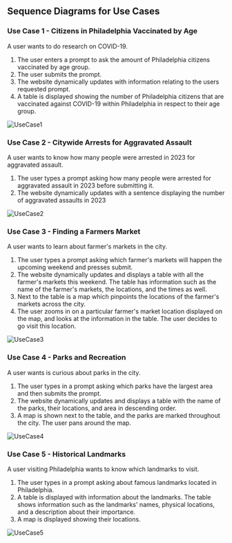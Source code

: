 
<h2>Sequence Diagrams for Use Cases</h2>

<h3>Use Case 1 - Citizens in Philadelphia Vaccinated by Age</h3>

A user wants to do research on COVID-19.
<ol>
<li>The user enters a prompt to ask the amount of Philadelphia citizens vaccinated by age group.</li>
<li>The user submits the prompt.</li>
<li>The website dynamically updates with information relating to the users requested prompt.</li>
<li>A table is displayed showing the number of Philadelphia citizens that are vaccinated against COVID-19 within Philadelphia in respect to their age group.</li>
</ol>


![UseCase1](https://github.com/Capstone-Projects-2024-Spring/project-phillygpt/assets/76089708/9252a38f-7725-4631-9619-381a518a4068)

<h3>Use Case 2 - Citywide Arrests for Aggravated Assault</h3>

A user wants to know how many people were arrested in 2023 for aggravated assault.
<ol>
<li>The user types a prompt asking how many people were arrested for aggravated assault in 2023 before submitting it. </li>
<li>The website dynamically updates with a sentence displaying the number of aggravated assaults in 2023</li>
</ol>

![UseCase2](https://github.com/Capstone-Projects-2024-Spring/project-phillygpt/assets/76089708/5e401f4e-d2f3-4e06-8aac-dd029c0e5073)


<h3>Use Case 3 - Finding a Farmers Market</h3>

A user wants to learn about farmer's markets in the city.
<ol>
<li>The user types a prompt asking which farmer's markets will happen the upcoming weekend and presses submit.</li>
<li>The website dynamically updates and displays a table with all the farmer's markets this weekend. The table has information such as the name of the farmer's markets, the locations, and the times as well. </li>
<li>Next to the table is a map which pinpoints the locations of the farmer's markets across the city.</li>
<li>The user zooms in on a particular farmer's market location displayed on the map, and looks at the information in the table. The user decides to go visit this location.</li>  
</ol>

![UseCase3](https://github.com/Capstone-Projects-2024-Spring/project-phillygpt/assets/76089708/990b36d5-96cf-4db5-998a-88481588074a)


<h3>Use Case 4 - Parks and Recreation</h3>

A user wants is curious about parks in the city.
<ol>
<li>The user types in a prompt asking which parks have the largest area and then submits the prompt.</li>
<li>The website dynamically updates and displays a table with the name of the parks, their locations, and area in descending order.</li>
<li>A map is shown next to the table, and the parks are marked throughout the city. The user pans around the map.</li>
</ol>


![UseCase4](https://github.com/Capstone-Projects-2024-Spring/project-phillygpt/assets/76089708/98822e06-78a4-4db7-ab93-961eeec35008)


<h3>Use Case 5 - Historical Landmarks</h3>

A user visiting Philadelphia wants to know which landmarks to visit.
<ol>
<li>The user types in a prompt asking about famous landmarks located in Philadelphia.</li>
<li>A table is displayed with information about the landmarks. The table shows information such as the landmarks' names, physical locations, and a description about their importance.</li>
<li>A map is displayed showing their locations.</li>
</ol>

![UseCase5](https://github.com/Capstone-Projects-2024-Spring/project-phillygpt/assets/76089708/54a9130c-c243-4fca-b5cc-98a597c430ed)



